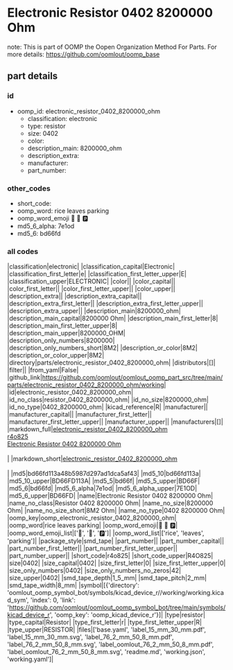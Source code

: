 # Electronic Resistor 0402 8200000 Ohm  

note: This is part of OOMP the Oopen Organization Method For Parts. For more details: https://github.com/oomlout/oomp_base

##  part details





### id
* oomp_id: electronic_resistor_0402_8200000_ohm
  * classification: electronic
  * type: resistor
  * size: 0402
  * color: 
  * description_main: 8200000_ohm
  * description_extra: 
  * manufacturer: 
  * part_number: 

### other_codes
* short_code: 
* oomp_word: rice leaves parking
* oomp_word_emoji :rice: :leaves: :parking:
* md5_6_alpha: 7e1od
* md5_6: bd66fd

### all codes 
|classification|electronic|
|classification_capital|Electronic|
|classification_first_letter|e|
|classification_first_letter_upper|E|
|classification_upper|ELECTRONIC|
|color||
|color_capital||
|color_first_letter||
|color_first_letter_upper||
|color_upper||
|description_extra||
|description_extra_capital||
|description_extra_first_letter||
|description_extra_first_letter_upper||
|description_extra_upper||
|description_main|8200000_ohm|
|description_main_capital|8200000 Ohm|
|description_main_first_letter|8|
|description_main_first_letter_upper|8|
|description_main_upper|8200000_OHM|
|description_only_numbers|8200000|
|description_only_numbers_short|8M2|
|description_or_color|8M2|
|description_or_color_upper|8M2|
|directory|parts/electronic_resistor_0402_8200000_ohm|
|distributors|[]|
|filter||
|from_yaml|False|
|github_link|https://github.com/oomlout/oomlout_oomp_part_src/tree/main/parts/electronic_resistor_0402_8200000_ohm/working|
|id|electronic_resistor_0402_8200000_ohm|
|id_no_class|resistor_0402_8200000_ohm|
|id_no_size|8200000_ohm|
|id_no_type|0402_8200000_ohm|
|kicad_reference|R|
|manufacturer||
|manufacturer_capital||
|manufacturer_first_letter||
|manufacturer_first_letter_upper||
|manufacturer_upper||
|manufacturers|[]|
|markdown_full|[electronic_resistor_0402_8200000_ohm](https://github.com/oomlout/oomlout_oomp_part_src/tree/main/parts/electronic_resistor_0402_8200000_ohm/working)<br>[r4o825](https://github.com/oomlout/oomlout_oomp_part_src/tree/main/parts/electronic_resistor_0402_8200000_ohm/working)<br>[Electronic Resistor 0402 8200000 Ohm](https://github.com/oomlout/oomlout_oomp_part_src/tree/main/parts/electronic_resistor_0402_8200000_ohm/working)<br><br>|
|markdown_short|[electronic_resistor_0402_8200000_ohm](https://github.com/oomlout/oomlout_oomp_part_src/tree/main/parts/electronic_resistor_0402_8200000_ohm/working)<br><br>|
|md5|bd66fd113a48b5987d297ad1dca5af43|
|md5_10|bd66fd113a|
|md5_10_upper|BD66FD113A|
|md5_5|bd66f|
|md5_5_upper|BD66F|
|md5_6|bd66fd|
|md5_6_alpha|7e1od|
|md5_6_alpha_upper|7E1OD|
|md5_6_upper|BD66FD|
|name|Electronic Resistor 0402 8200000 Ohm|
|name_no_class|Resistor 0402 8200000 Ohm|
|name_no_size|8200000 Ohm|
|name_no_size_short|8M2 Ohm|
|name_no_type|0402 8200000 Ohm|
|oomp_key|oomp_electronic_resistor_0402_8200000_ohm|
|oomp_word|rice leaves parking|
|oomp_word_emoji|:rice: :leaves: :parking:|
|oomp_word_emoji_list|[':rice:', ':leaves:', ':parking:']|
|oomp_word_list|['rice', 'leaves', 'parking']|
|package_style|smd_tape|
|part_number||
|part_number_capital||
|part_number_first_letter||
|part_number_first_letter_upper||
|part_number_upper||
|short_code|r4o825|
|short_code_upper|R4O825|
|size|0402|
|size_capital|0402|
|size_first_letter|0|
|size_first_letter_upper|0|
|size_only_numbers|0402|
|size_only_numbers_no_zeros|42|
|size_upper|0402|
|smd_tape_depth|1_5_mm|
|smd_tape_pitch|2_mm|
|smd_tape_width|8_mm|
|symbol|[{'directory': 'oomlout_oomp_symbol_bot/symbols/kicad_device_r//working/working.kicad_sym', 'index': 0, 'link': 'https://github.com/oomlout/oomlout_oomp_symbol_bot/tree/main/symbols/kicad_device_r', 'oomp_key': 'oomp_kicad_device_r'}]|
|type|resistor|
|type_capital|Resistor|
|type_first_letter|r|
|type_first_letter_upper|R|
|type_upper|RESISTOR|
|files|['base.yaml', 'label_15_mm_30_mm.pdf', 'label_15_mm_30_mm.svg', 'label_76_2_mm_50_8_mm.pdf', 'label_76_2_mm_50_8_mm.svg', 'label_oomlout_76_2_mm_50_8_mm.pdf', 'label_oomlout_76_2_mm_50_8_mm.svg', 'readme.md', 'working.json', 'working.yaml']|

